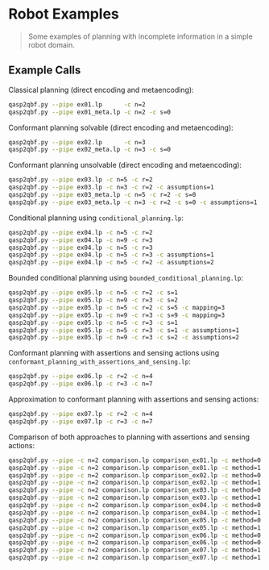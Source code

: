 # Robot Examples
> Some examples of planning with incomplete information in a simple robot domain.

## Example Calls

Classical planning (direct encoding and metaencoding):
```bash
qasp2qbf.py --pipe ex01.lp      -c n=2
qasp2qbf.py --pipe ex01_meta.lp -c n=2 -c s=0
```

Conformant planning solvable (direct encoding and metaencoding):
```bash
qasp2qbf.py --pipe ex02.lp      -c n=3
qasp2qbf.py --pipe ex02_meta.lp -c n=3 -c s=0
```

Conformant planning unsolvable (direct encoding and metaencoding):
```bash
qasp2qbf.py --pipe ex03.lp -c n=5 -c r=2
qasp2qbf.py --pipe ex03.lp -c n=3 -c r=2 -c assumptions=1
qasp2qbf.py --pipe ex03_meta.lp -c n=5 -c r=2 -c s=0
qasp2qbf.py --pipe ex03_meta.lp -c n=3 -c r=2 -c s=0 -c assumptions=1
```

Conditional planning using `conditional_planning.lp`:
```bash
qasp2qbf.py --pipe ex04.lp -c n=5 -c r=2
qasp2qbf.py --pipe ex04.lp -c n=9 -c r=3
qasp2qbf.py --pipe ex04.lp -c n=5 -c r=3
qasp2qbf.py --pipe ex04.lp -c n=5 -c r=3 -c assumptions=1
qasp2qbf.py --pipe ex04.lp -c n=5 -c r=2 -c assumptions=2
```

Bounded conditional planning using `bounded_conditional_planning.lp`:
```bash
qasp2qbf.py --pipe ex05.lp -c n=5 -c r=2 -c s=1
qasp2qbf.py --pipe ex05.lp -c n=9 -c r=3 -c s=2
qasp2qbf.py --pipe ex05.lp -c n=5 -c r=2 -c s=5 -c mapping=3
qasp2qbf.py --pipe ex05.lp -c n=9 -c r=3 -c s=9 -c mapping=3
qasp2qbf.py --pipe ex05.lp -c n=5 -c r=3 -c s=1
qasp2qbf.py --pipe ex05.lp -c n=5 -c r=3 -c s=1 -c assumptions=1
qasp2qbf.py --pipe ex05.lp -c n=9 -c r=3 -c s=2 -c assumptions=2
```

Conformant planning with assertions and sensing actions using
`conformant_planning_with_assertions_and_sensing.lp`:
```bash
qasp2qbf.py --pipe ex06.lp -c r=2 -c n=4
qasp2qbf.py --pipe ex06.lp -c r=3 -c n=7
```

Approximation to conformant planning with assertions and sensing actions:
```bash
qasp2qbf.py --pipe ex07.lp -c r=2 -c n=4
qasp2qbf.py --pipe ex07.lp -c r=3 -c n=7
```

Comparison of both approaches to planning with assertions and sensing actions:
```bash
qasp2qbf.py --pipe -c n=2 comparison.lp comparison_ex01.lp -c method=0
qasp2qbf.py --pipe -c n=2 comparison.lp comparison_ex01.lp -c method=1
qasp2qbf.py --pipe -c n=2 comparison.lp comparison_ex02.lp -c method=0
qasp2qbf.py --pipe -c n=2 comparison.lp comparison_ex02.lp -c method=1
qasp2qbf.py --pipe -c n=2 comparison.lp comparison_ex03.lp -c method=0
qasp2qbf.py --pipe -c n=2 comparison.lp comparison_ex03.lp -c method=1
qasp2qbf.py --pipe -c n=2 comparison.lp comparison_ex04.lp -c method=0
qasp2qbf.py --pipe -c n=2 comparison.lp comparison_ex04.lp -c method=1
qasp2qbf.py --pipe -c n=2 comparison.lp comparison_ex05.lp -c method=0
qasp2qbf.py --pipe -c n=2 comparison.lp comparison_ex05.lp -c method=1
qasp2qbf.py --pipe -c n=2 comparison.lp comparison_ex06.lp -c method=0
qasp2qbf.py --pipe -c n=2 comparison.lp comparison_ex06.lp -c method=0
qasp2qbf.py --pipe -c n=2 comparison.lp comparison_ex07.lp -c method=1
qasp2qbf.py --pipe -c n=2 comparison.lp comparison_ex07.lp -c method=1
```

